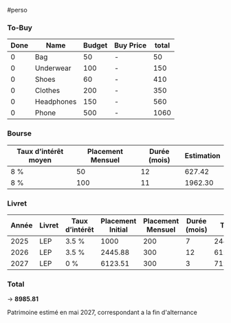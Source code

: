 #perso

### To-Buy

| Done | Name       | Budget | Buy Price | total |
| ---- | ---------- | ------ | --------- | ----- |
| 0    | Bag        | 50     | -         | 50    |
| 0    | Underwear  | 100    | -         | 150   |
| 0    | Shoes      | 60     | -         | 410   |
| 0    | Clothes    | 200    | -         | 350   |
| 0    | Headphones | 150    | -         | 560   |
| 0    | Phone      | 500    | -         | 1060  |

### Bourse

| Taux d’intérêt moyen | Placement Mensuel | Durée (mois) | Estimation |
| -------------------- | ----------------- | ------------ | ---------- |
| 8 %                  | 50                | 12           | 627.42     |
| 8 %                  | 100               | 11           | 1962.30    |

### Livret

| Année | Livret | Taux d’intérêt | Placement Initial | Placement Mensuel | Durée (mois) | Total   |
| ----- | ------ | -------------- | ----------------- | ----------------- | ------------ | ------- |
| 2025  | LEP    | 3.5 %          | 1000              | 200               | 7            | 2445.88 |
| 2026  | LEP    | 3.5 %          | 2445.88           | 300               | 12           | 6123,51 |
| 2027  | LEP    | 0 %            | 6123.51           | 300               | 3            | 7123.51 |

### Total

-> **8985.81**

Patrimoine estimé en mai 2027, correspondant a la fin d'alternance